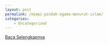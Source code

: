 ```yaml
---
layout: post
permalink: /mimpi-pindah-agama-menurut-islam/
categories:
    - Uncategorized
---
```


[Baca Selengkapnya](/08)